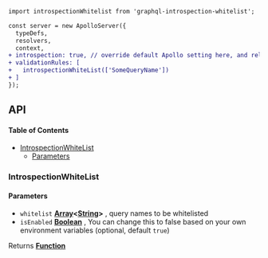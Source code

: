 ```diff
import introspectionWhitelist from 'graphql-introspection-whitelist';

const server = new ApolloServer({
  typeDefs,
  resolvers,
  context,
+ introspection: true, // override default Apollo setting here, and rely on whitelist instead
+ validationRules: [
+   introspectionWhiteList(['SomeQueryName'])
+ ]
});
```

## API

<!-- Generated by documentation.js. Update this documentation by updating the source code. -->

#### Table of Contents

- [IntrospectionWhiteList](#introspectionwhitelist)
  - [Parameters](#parameters)

### IntrospectionWhiteList

#### Parameters

- `whitelist` **[Array](https://developer.mozilla.org/docs/Web/JavaScript/Reference/Global_Objects/Array)&lt;[String](https://developer.mozilla.org/docs/Web/JavaScript/Reference/Global_Objects/String)>** , query names to be whitelisted
- `isEnabled` **[Boolean](https://developer.mozilla.org/docs/Web/JavaScript/Reference/Global_Objects/Boolean)** , You can change this to false based on your own environment variables (optional, default `true`)

Returns **[Function](https://developer.mozilla.org/docs/Web/JavaScript/Reference/Statements/function)**
